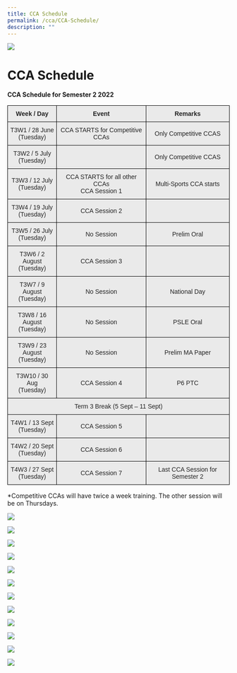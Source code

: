 ```yaml
---
title: CCA Schedule
permalink: /cca/CCA-Schedule/
description: ""
---
```

![](/images/Banner.jpg)

CCA Schedule
============

**CCA Schedule for Semester 2 2022**

<style type="text/css">
.tg  {border-collapse:collapse;border-spacing:0;}
.tg td{border-color:black;border-style:solid;border-width:1px;font-family:Arial, sans-serif;font-size:14px;
  overflow:hidden;padding:10px 5px;word-break:normal;}
.tg th{border-color:black;border-style:solid;border-width:1px;font-family:Arial, sans-serif;font-size:14px;
  font-weight:normal;overflow:hidden;padding:10px 5px;word-break:normal;}
.tg .tg-n4qt{background-color:#EAEAEA;color:#222;font-weight:bold;text-align:center;vertical-align:top}
.tg .tg-ii8k{background-color:#EAEAEA;color:#222;text-align:center;vertical-align:top}
.tg .tg-ku5w{background-color:#EAEAEA;color:#222;text-align:center;vertical-align:middle}
</style>
<table class="tg">
<thead>
  <tr>
    <th class="tg-n4qt">Week / Day</th>
    <th class="tg-n4qt">Event</th>
    <th class="tg-n4qt">Remarks</th>
  </tr>
</thead>
<tbody>
  <tr>
    <td class="tg-ku5w"><span style="color:#222;background-color:#EAEAEA">T3W1 / 28 June </span><br><span style="color:#222;background-color:#EAEAEA">(Tuesday)</span></td>
    <td class="tg-ku5w"><span style="color:#222;background-color:#EAEAEA">CCA STARTS for Competitive CCAs</span></td>
    <td class="tg-ku5w"><span style="color:#222;background-color:#EAEAEA">Only Competitive CCAS</span><br></td>
  </tr>
  <tr>
    <td class="tg-ii8k">T3W2 / 5 July<br>(Tuesday)</td>
    <td class="tg-ku5w"></td>
    <td class="tg-ku5w"><span style="color:#222;background-color:#EAEAEA"> Only Competitive CCAS</span></td>
  </tr>
  <tr>
    <td class="tg-ku5w"><span style="color:#222;background-color:#EAEAEA"> T3W3 / 12 July </span><br><span style="color:#222;background-color:#EAEAEA">(Tuesday)</span></td>
    <td class="tg-ku5w"><span style="color:#222;background-color:#EAEAEA">CCA STARTS for all other CCAs</span><br><span style="color:#222;background-color:#EAEAEA"> CCA Session 1</span></td>
    <td class="tg-ku5w"><span style="color:#222;background-color:#EAEAEA">Multi-Sports CCA starts </span></td>
  </tr>
  <tr>
    <td class="tg-ku5w"><span style="color:#222;background-color:#EAEAEA">T3W4 / 19 July  </span><br><span style="color:#222;background-color:#EAEAEA">(Tuesday) </span></td>
    <td class="tg-ku5w"><span style="color:#222;background-color:#EAEAEA"> CCA Session 2</span></td>
    <td class="tg-ku5w"><span style="color:#222;background-color:#EAEAEA"> </span></td>
  </tr>
  <tr>
    <td class="tg-ku5w"><span style="color:#222;background-color:#EAEAEA"> T3W5 / 26 July </span><br><span style="color:#222;background-color:#EAEAEA">(Tuesday)</span></td>
    <td class="tg-ku5w"><span style="color:#222;background-color:#EAEAEA"> No Session</span></td>
    <td class="tg-ku5w"><span style="color:#222;background-color:#EAEAEA"> Prelim Oral</span></td>
  </tr>
  <tr>
    <td class="tg-ku5w"><span style="color:#222;background-color:#EAEAEA"> T3W6 / 2 August </span><br><span style="color:#222;background-color:#EAEAEA">(Tuesday) </span></td>
    <td class="tg-ku5w"><span style="color:#222;background-color:#EAEAEA">CCA Session 3 </span></td>
    <td class="tg-ku5w"><span style="color:#222;background-color:#EAEAEA"> </span></td>
  </tr>
  <tr>
    <td class="tg-ku5w"><span style="color:#222;background-color:#EAEAEA"> T3W7 / 9 August </span><br><span style="color:#222;background-color:#EAEAEA">(Tuesday)</span></td>
    <td class="tg-ku5w"><span style="color:#222;background-color:#EAEAEA">No Session </span></td>
    <td class="tg-ku5w"><span style="color:#222;background-color:#EAEAEA"> National Day</span></td>
  </tr>
  <tr>
    <td class="tg-ku5w"><span style="color:#222;background-color:#EAEAEA"> T3W8 / 16 August </span><br><span style="color:#222;background-color:#EAEAEA">(Tuesday)</span></td>
    <td class="tg-ku5w"><span style="color:#222;background-color:#EAEAEA"> No Session</span></td>
    <td class="tg-ku5w"><span style="color:#222;background-color:#EAEAEA">PSLE Oral </span></td>
  </tr>
  <tr>
    <td class="tg-ku5w"><span style="color:#222;background-color:#EAEAEA"> T3W9 / 23 August </span><br><span style="color:#222;background-color:#EAEAEA">(Tuesday)</span></td>
    <td class="tg-ku5w"><span style="color:#222;background-color:#EAEAEA"> No Session</span></td>
    <td class="tg-ku5w"><span style="color:#222;background-color:#EAEAEA"> Prelim MA Paper</span></td>
  </tr>
  <tr>
    <td class="tg-ku5w"><span style="color:#222;background-color:#EAEAEA"> T3W10 / 30 Aug </span><br><span style="color:#222;background-color:#EAEAEA">(Tuesday)</span></td>
    <td class="tg-ku5w"><span style="color:#222;background-color:#EAEAEA"> CCA Session 4</span></td>
    <td class="tg-ku5w"><span style="color:#222;background-color:#EAEAEA"> P6 PTC</span></td>
  </tr>
  <tr>
    <td class="tg-ku5w" colspan="3"><span style="color:#222;background-color:#EAEAEA">   Term 3 Break (5 Sept – 11 Sept)</span><br></td>
  </tr>
  <tr>
    <td class="tg-ku5w"><span style="color:#222;background-color:#EAEAEA"> T4W1 / 13 Sept </span><br><span style="color:#222;background-color:#EAEAEA">(Tuesday)</span></td>
    <td class="tg-ku5w"><span style="color:#222;background-color:#EAEAEA"> CCA Session 5</span></td>
    <td class="tg-ku5w"><span style="color:#222;background-color:#EAEAEA"> </span></td>
  </tr>
  <tr>
    <td class="tg-ku5w"><span style="color:#222;background-color:#EAEAEA"> T4W2 / 20 Sept </span><br><span style="color:#222;background-color:#EAEAEA">(Tuesday)</span></td>
    <td class="tg-ku5w"><span style="color:#222;background-color:#EAEAEA"> CCA Session 6</span></td>
    <td class="tg-ku5w"><span style="color:#222;background-color:#EAEAEA"> </span></td>
  </tr>
  <tr>
    <td class="tg-ku5w"><span style="color:#222;background-color:#EAEAEA"> T4W3 / 27 Sept </span><br><span style="color:#222;background-color:#EAEAEA">(Tuesday)</span></td>
    <td class="tg-ku5w"><span style="color:#222;background-color:#EAEAEA">CCA Session 7 </span></td>
    <td class="tg-ku5w"><span style="color:#222;background-color:#EAEAEA">Last CCA Session for Semester 2 </span></td>
  </tr>
</tbody>
</table>

\*Competitive CCAs will have twice a week training. The other session will be on Thursdays.

![](/images/Slide1.jpeg)

![](/images/Slide2.jpeg)

![](/images/Slide3.jpeg)

![](/images/Slide4.jpeg)

![](/images/Slide5.jpeg)

![](/images/Slide6.jpeg)

![](/images/Slide7.jpeg)

![](/images/Slide8.jpeg)

![](/images/Slide9.jpeg)

![](/images/Slide10.jpeg)

![](/images/Slide11.jpeg)

![](/images/Slide12.jpeg)